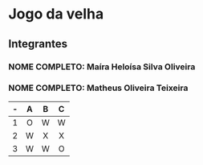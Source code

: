 # Jogo da velha
## Integrantes
### NOME COMPLETO: Maíra Heloísa Silva Oliveira
### NOME COMPLETO: Matheus Oliveira Teixeira

| -  |  A     | B     | C     |
| -- | :---:  | :---: | :---: |
| 1  | O      | W     | W     |
| 2  | W      | X     | X     |
| 3  | W      | W     | O     |


